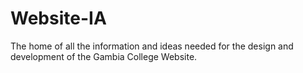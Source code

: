 # Website-IA

The home of all the information and ideas needed for the design and development of the Gambia College Website.